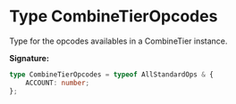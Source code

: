 
# Type CombineTierOpcodes

Type for the opcodes availables in a CombineTier instance.

<b>Signature:</b>

```typescript
type CombineTierOpcodes = typeof AllStandardOps & {
    ACCOUNT: number;
};
```
